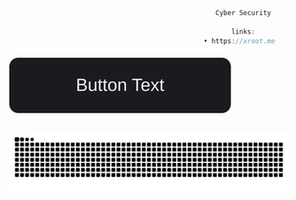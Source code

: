 ```js
                                                    Cyber Security

                                                        links:
                                                 • https://xroot.me
```
###

[![Writeups](https://github.com/vmbx/vmbx/blob/main/mybutton.svg)](https://your-link.com)


<br clear="both">

<img src="https://raw.githubusercontent.com/vmbx/vmbx/output/snake.svg" alt="Snake animation" />

###
